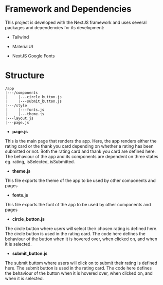 
# Framework and Dependencies

This project is developed with the NextJS framework and uses several packages and dependencies for its development:

- Tailwind

- MaterialUI

- NextJS Google Fonts

# Structure

```
/app
|---/components
|     |---circle_button.js
|     |---submit_button.js
|---/style
|     |---fonts.js
|     |---theme.js
|---layout.js
|---page.js
```

- **page.js**

This is the main page that renders the app. Here, the app renders either the rating card or the thank you card depending on whether a rating has been submitted or not.
Both the rating card and thank you card are defined here. The behaviour of the app and its components are dependent on three states eg. rating, isSelected, isSubmitted.

- **theme.js** 

This file exports the theme of the app to be used by other components and pages

- **fonts.js**

This file exports the font of the app to be used by other components and pages

- **circle_button.js**
  
The circle button where users will select their chosen rating is defined here. The circle button is used in the rating card. The code here defines the behaviour of the button when it is hovered over, when clicked on, and when it is selected.

- **submit_button.js**
  
The submit buttom where users will click on to submit their rating is defined here. The submit button is used in the rating card. The code here defines the behaviour of the button when it is hovered over, when clicked on, and when it is selected.

